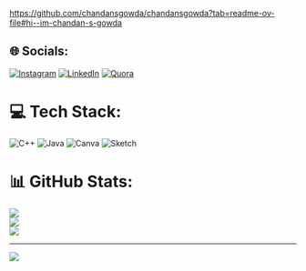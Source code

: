 https://github.com/chandansgowda/chandansgowda?tab=readme-ov-file#hi--im-chandan-s-gowda



## 🌐 Socials:
[![Instagram](https://img.shields.io/badge/Instagram-%23E4405F.svg?logo=Instagram&logoColor=white)](https://instagram.com/sivanthsiv) [![LinkedIn](https://img.shields.io/badge/LinkedIn-%230077B5.svg?logo=linkedin&logoColor=white)](https://linkedin.com/in/sivanthm) [![Quora](https://img.shields.io/badge/Quora-%23B92B27.svg?logo=Quora&logoColor=white)](https://quora.com/profile/Sivanth-M-1) 

# 💻 Tech Stack:
![C++](https://img.shields.io/badge/c++-%2300599C.svg?style=flat-square&logo=c%2B%2B&logoColor=white) ![Java](https://img.shields.io/badge/java-%23ED8B00.svg?style=flat-square&logo=openjdk&logoColor=white) ![Canva](https://img.shields.io/badge/Canva-%2300C4CC.svg?style=flat-square&logo=Canva&logoColor=white) ![Sketch](https://img.shields.io/badge/Sketch-FFB387?style=flat-square&logo=sketch&logoColor=black)
# 📊 GitHub Stats:
![](https://github-readme-stats.vercel.app/api?username=Sivanthsiv&theme=onedark&hide_border=false&include_all_commits=true&count_private=true)<br/>
![](https://github-readme-streak-stats.herokuapp.com/?user=Sivanthsiv&theme=onedark&hide_border=false)<br/>
![](https://github-readme-stats.vercel.app/api/top-langs/?username=Sivanthsiv&theme=onedark&hide_border=false&include_all_commits=true&count_private=true&layout=compact)

---
[![](https://visitcount.itsvg.in/api?id=Sivanthsiv&icon=1&color=6)](https://visitcount.itsvg.in)

<!-- Proudly created with GPRM ( https://gprm.itsvg.in ) -->
